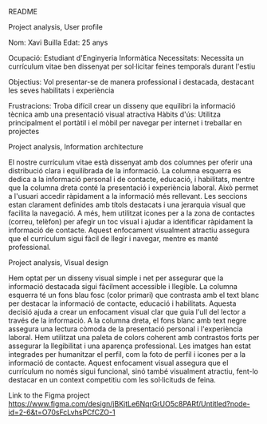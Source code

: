 README


Project analysis, User profile

Nom: Xavi Builla Edat: 25 anys 

Ocupació: Estudiant d'Enginyeria Informàtica 
Necessitats: Necessita un currículum vitae ben dissenyat per sol·licitar feines temporals durant l'estiu 

Objectius: Vol presentar-se de manera professional i destacada, destacant les seves habilitats i experiència 

Frustracions: Troba difícil crear un disseny que equilibri la informació tècnica amb una presentació visual atractiva Hàbits d'ús: Utilitza principalment el portàtil i el mòbil per navegar per internet i treballar en projectes

Project analysis, Information architecture

El nostre currículum vitae està dissenyat amb dos columnes per oferir una distribució clara i equilibrada de la informació. La columna esquerra es dedica a la informació personal i de contacte, educació, i habilitats, mentre que la columna dreta conté la presentació i experiència laboral. Això permet a l'usuari accedir ràpidament a la informació més rellevant. Les seccions estan clarament definides amb títols destacats i una jerarquia visual que facilita la navegació. A més, hem utilitzat icones per a la zona de contactes (correu, telèfon) per afegir un toc visual i ajudar a identificar ràpidament la informació de contacte. Aquest enfocament visualment atractiu assegura que el currículum sigui fàcil de llegir i navegar, mentre es manté professional.

Project analysis, Visual design

Hem optat per un disseny visual simple i net per assegurar que la informació destacada sigui fàcilment accessible i llegible. La columna esquerra té un fons blau fosc (color primari) que contrasta amb el text blanc per destacar la informació de contacte, educació i habilitats. Aquesta decisió ajuda a crear un enfocament visual clar que guia l'ull del lector a través de la informació. A la columna dreta, el fons blanc amb text negre assegura una lectura còmoda de la presentació personal i l'experiència laboral. Hem utilitzat una paleta de colors coherent amb contrastos forts per assegurar la llegibilitat i una aparença professional. Les imatges han estat integrades per humanitzar el perfil, com la foto de perfil i icones per a la informació de contacte. Aquest enfocament visual assegura que el currículum no només sigui funcional, sinó també visualment atractiu, fent-lo destacar en un context competitiu com les sol·licituds de feina.

Link to the Figma project
https://www.figma.com/design/jBKjtLe6NqrGrUO5c8PARf/Untitled?node-id=2-6&t=O70sFcLvhsPCfCZO-1